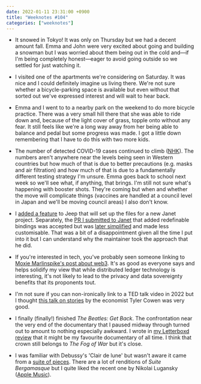 ```yaml
---
date: 2022-01-11 23:31:00 +0900
title: "Weeknotes #104"
categories: ["weeknotes"]
---
```


- It snowed in Tokyo! It was only on Thursday but we had a decent amount fall. Emma and John were very excited about going and building a snowman but I was worried about them being out in the cold and—if I'm being completely honest—eager to avoid going outside so we settled for just watching it.

- I visited one of the apartments we're considering on Saturday. It was nice and I could definitely imagine us living there. We're not sure whether a bicycle-parking space is available but even without that sorted out we've expressed interest and will wait to hear back.

- Emma and I went to to a nearby park on the weekend to do more bicycle practice. There was a very small hill there that she was able to ride down and, because of the light cover of grass, topple onto without any fear. It still feels like we're a long way away from her being able to balance and pedal but some progress was made. I got a little down remembering that I have to do this with two more kids.

- The number of detected COVID-19 cases continued to climb ([NHK](https://www3.nhk.or.jp/nhkworld/en/news/20220109_19/)). The numbers aren't anywhere near the levels being seen in Western countries but how much of that is due to better precautions (e.g. masks and air filtration) and how much of that is due to a fundamentally different testing strategy I'm unsure. Emma goes back to school next week so we'll see what, if anything, that brings. I'm still not sure what's happening with booster shots. They're coming but when and whether the move will complicate things (vaccines are handled at a council level in Japan and we'll be moving council areas) I also don't know.

- I [added a feature](https://github.com/pyrmont/jeep/commit/7c5630ac3f13114d867a3a0819b44d3885a84952) to Jeep that will set up the files for a new Janet project. Separately, the [PR I submitted to Janet](https://github.com/janet-lang/janet/pull/898) that added redefinable bindings was accepted but was [later simplified](https://github.com/janet-lang/janet/commit/a37dc1af9daa018eed09ee80dcc97d50ace7d907) and made less customisable. That was a bit of a disappointment given all the time I put into it but I can understand why the maintainer took the approach that he did.

- If you're interested in tech, you've probably seen someone linking to [Moxie Marlinspike's post about web3](https://moxie.org/2022/01/07/web3-first-impressions.html). It's as good as everyone says and helps solidify my view that while distributed ledger technology is interesting, it's not likely to lead to the privacy and data sovereignty benefits that its proponents tout.

- I'm not sure if you can non-ironically link to a TED talk video in 2022 but I thought [this talk on stories](https://youtu.be/RoEEDKwzNBw) by the economist Tyler Cowen was very good.

- I finally (finally!) finished _The Beatles: Get Back_. The confrontation near the very end of the documentary that I paused midway through turned out to amount to nothing especially awkward. I wrote in [my Letterboxd review](https://letterboxd.com/pyrmont/film/the-beatles-get-back/) that it might be my favourite documentary of all time. I think that crown still belongs to _The Fog of War_ but it's close.

- I was familiar with Debussy's 'Clair de lune' but wasn't aware it came from a [suite of pieces](https://en.wikipedia.org/wiki/Suite_bergamasque). There are a lot of renditions of _Suite Bergamasque_ but I quite liked the recent one by Nikolai Lugansky ([Apple Music](https://music.apple.com/us/album/debussy-suite-bergamasque-works-for-solo-piano/1436765888)).
